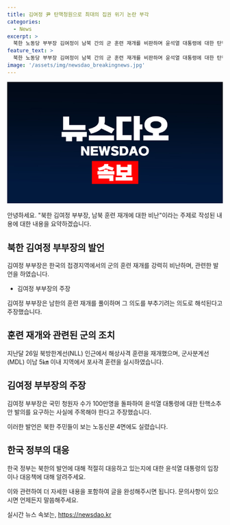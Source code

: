 ```yaml
---
title: 김여정 尹 탄핵청원으로 최대의 집권 위기 논란 부각
categories:
  - News
excerpt: >
  북한 노동당 부부장 김여정이 남북 간의 군 훈련 재개를 비판하며 윤석열 대통령에 대한 탄핵청원을 주장했다. 그는 훈련을 통한 안보 불안 조성을 비난하고, 국경 일대에서의 전쟁 연습에 대해 우려를 표현했다. 김여정의 발언은 북한 주민들에게도 전달되며, 국제사회에 대한 비판과 위협적 발언이 담겨 있다.
feature_text: >
  북한 노동당 부부장 김여정이 남북 간의 군 훈련 재개를 비판하며 윤석열 대통령에 대한 탄핵청원을 주장했다. 그는 훈련을 통한 안보 불안 조성을 비난하고, 국경 일대에서의 전쟁 연습에 대해 우려를 표현했다. 김여정의 발언은 북한 주민들에게도 전달되며, 국제사회에 대한 비판과 위협적 발언이 담겨 있다.
image: '/assets/img/newsdao_breakingnews.jpg'
---
```


<p><img src="/assets/img/newsdao_breakingnews.jpg" alt="koreaapp 속보" /></p>

<p>안녕하세요. "북한 김여정 부부장, 남북 훈련 재개에 대한 비난"이라는 주제로 작성된 내용에 대한 내용을 요약하겠습니다.</p>

<h2 data-ke-size="size26">북한 김여정 부부장의 발언</h2>

<p>김여정 부부장은 한국의 접경지역에서의 군의 훈련 재개를 강력히 비난하며, 관련한 발언을 하였습니다.</p>

<ul>
  <li>김여정 부부장의 주장</li>
</ul>

<p>김여정 부부장은 남한의 훈련 재개를 풀이하며 그 의도를 부추기려는 의도로 해석된다고 주장했습니다.</p>

<h2 data-ke-size="size26">훈련 재개와 관련된 군의 조치</h2>

<p>지난달 26일 북방한계선(NLL) 인근에서 해상사격 훈련을 재개했으며, 군사분계선(MDL) 이남 5㎞ 이내 지역에서 포사격 훈련을 실시하였습니다.</p>

<h2 data-ke-size="size26">김여정 부부장의 주장</h2>

<p>김여정 부부장은 국민 청원자 수가 100만명을 돌파하여 윤석열 대통령에 대한 탄핵소추안 발의를 요구하는 사실에 주목해야 한다고 주장했습니다.</p>

<p>이러한 발언은 북한 주민들이 보는 노동신문 4면에도 실렸습니다.</p>

<h2 data-ke-size="size26">한국 정부의 대응</h2>

<p>한국 정부는 북한의 발언에 대해 적절히 대응하고 있는지에 대한 윤석열 대통령의 입장이나 대응책에 대해 알려주세요.</p>

<p>이와 관련하여 더 자세한 내용을 포함하여 글을 완성해주시면 됩니다. 문의사항이 있으시면 언제든지 말씀해주세요.</p>
실시간 뉴스 속보는, <a href="https://newsdao.kr" rel="dofollow">https://newsdao.kr</a>


